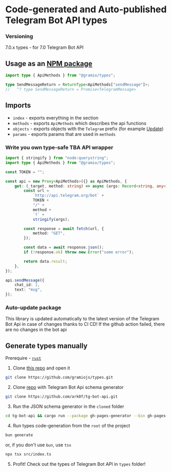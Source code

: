 # Code-generated and Auto-published Telegram Bot API types

### Versioning

7.0.x types - for 7.0 Telegram Bot API

## Usage as an [NPM package](https://www.npmjs.com/package/@gramio/types)

```ts
import type { ApiMethods } from "@gramio/types";

type SendMessageReturn = ReturnType<ApiMethods["sendMessage"]>;
//   ^? type SendMessageReturn = Promise<TelegramMessage>
```

## Imports

-   `index` - exports everything in the section
-   `methods` - exports `ApiMethods` which describes the api functions
-   `objects` - exports objects with the `Telegram` prefix (for example [Update](https://core.telegram.org/bots/api/#update))
-   `params` - exports params that are used in `methods`

### Write you own type-safe TBA API wrapper

```typescript
import { stringify } from "node:querystring";
import type { ApiMethods } from "@gramio/types";

const TOKEN = "";

const api = new Proxy<ApiMethods>({} as ApiMethods, {
    get: (_target, method: string) => async (args: Record<string, any>) => {
        const url =
            `http://api.telegram.org/bot` +
            TOKEN +
            "/" +
            method +
            `?` +
            stringify(args);

        const response = await fetch(url, {
            method: "GET",
        });

        const data = await response.json();
        if (!response.ok) throw new Error("some error");

        return data.result;
    },
});

api.sendMessage({
    chat_id: 1,
    text: "msg",
});
```

### Auto-update package

This library is updated automatically to the latest version of the Telegram Bot Api in case of changes thanks to CI CD!
If the github action failed, there are no changes in the bot api

## Generate types manually

Prerequire - [`rust`](https://www.rust-lang.org/)

1. Clone [this repo](https://github.com/gramiojs/types) and open it

```bash
git clone https://github.com/gramiojs/types.git
```

2. Clone [repo](https://github.com/ark0f/tg-bot-api) with Telegram Bot Api schema generator

```bash
git clone https://github.com/ark0f/tg-bot-api.git
```

3. Run the JSON schema generator in the `cloned` folder

```bash
cd tg-bot-api && cargo run --package gh-pages-generator --bin gh-pages-generator -- dev && cd ..
```

4. Run types code-generation from the `root` of the project

```bash
bun generate
```

or, if you don't use `bun`, use `tsx`

```bash
npx tsx src/index.ts
```

5. Profit! Check out the types of Telegram Bot API in `types` folder!

